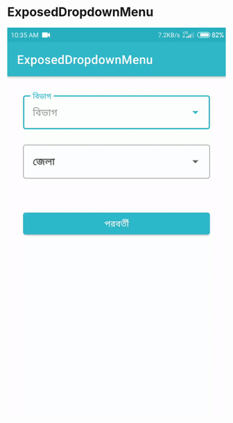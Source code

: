 # ExposedDropdownMenu

![](https://github.com/chayanforyou/ExposedDropdownMenu/blob/main/screenshots/screenshot.gif)
